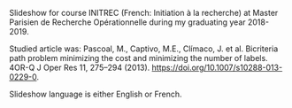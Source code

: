 Slideshow for course INITREC (French: Initiation à la recherche) at Master Parisien de Recherche Opérationnelle during my graduating year 2018-2019.

Studied article was:
Pascoal, M., Captivo, M.E., Clímaco, J. et al. Bicriteria path problem minimizing the cost and minimizing the number of labels. 4OR-Q J Oper Res 11, 275–294 (2013). https://doi.org/10.1007/s10288-013-0229-0.

Slideshow language is either English or French.
